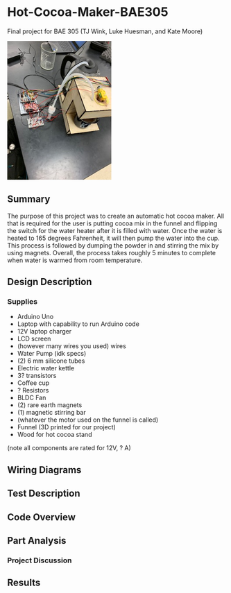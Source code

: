 # Hot-Cocoa-Maker-BAE305
Final project for BAE 305 (TJ Wink, Luke Huesman, and Kate Moore)


![Full_Cocoa_Pic](Full_Cocoa_Pic.jpg)


## Summary

The purpose of this project was to create an automatic hot cocoa maker. All that is required for the user is putting cocoa mix in the funnel and flipping the switch for the water heater after it is filled with water. Once the water is heated to 165 degrees Fahrenheit, it will then pump the water into the cup. This process is followed by dumping the powder in and stirring the mix by using magnets. Overall, the process takes roughly 5 minutes to complete when water is warmed from room temperature. 


## Design Description

### Supplies

- Arduino Uno
- Laptop with capability to run Arduino code
- 12V laptop charger
- LCD screen
- (however many wires you used) wires
- Water Pump (idk specs)
- (2) 6 mm silicone tubes
- Electric water kettle
- 3? transistors
- Coffee cup
- ? Resistors
- BLDC Fan
- (2) rare earth magnets
- (1) magnetic stirring bar
- (whatever the motor used on the funnel is called)
- Funnel (3D printed for our project)
- Wood for hot cocoa stand

(note all components are rated for 12V, ? A)

## Wiring Diagrams

## Test Description

## Code Overview

## Part Analysis

### Project Discussion

## Results
